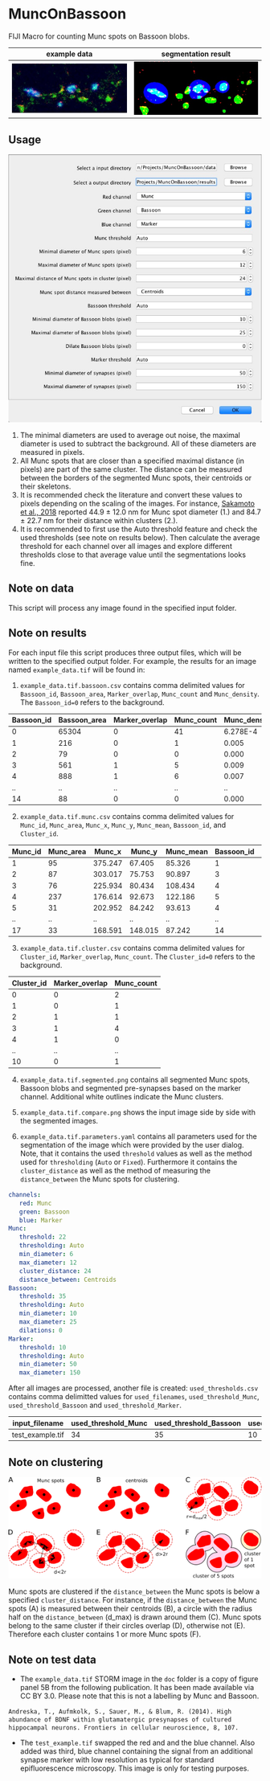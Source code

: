 # MuncOnBassoon
FIJI Macro for counting Munc spots on Bassoon blobs.

|example data|segmentation result|
|--------------------------------|-----------------------------------|
|![example data](doc/input.jpg) | ![example result](doc/output.jpg) |

## Usage

![Interface](doc/Munc_on_Bassoon_Interface.JPG)

1. The minimal diameters are used to average out noise, the maximal diameter is used to subtract the background. All of these diameters are measured in pixels.
2. All Munc spots that are closer than a specified maximal distance (in pixels) are part of the same cluster. The distance can be measured between the borders of the segmented Munc spots, their centroids or their skeletons.
3. It is recommended check the literature and convert these values to pixels depending on the scaling of the images. For instance, [Sakamoto et al., 2018](https://www.nature.com/articles/s41593-017-0042-8) reported 44.9 ± 12.0 nm for Munc spot diameter (1.) and 84.7 ± 22.7 nm for their distance within clusters (2.).
4. It is recommended to first use the Auto threshold feature and check the used thresholds (see note on results below). Then calculate the average threshold for each channel over all images and explore different thresholds close to that average value until the segmentations looks fine.

## Note on data

This script will process any image found in the specified input folder.

## Note on results

For each input file  this script produces three output files, which will be written to the specified output folder. For example, the results for an image named `example_data.tif` will be found in:

1. `example_data.tif.bassoon.csv` contains comma delimited values for `Bassoon_id`, `Bassoon_area`, `Marker_overlap`, `Munc_count` and `Munc_density`. The `Bassoon_id=0` refers to the background.

| Bassoon_id | Bassoon_area | Marker_overlap | Munc_count | Munc_density |
|------------|--------------|----------------|------------|--------------|
| 0          | 65304        | 0              | 41         | 6.278E-4     |
| 1          | 216          | 0              | 1          | 0.005        |
| 2          | 79           | 0              | 0          | 0.000        |
| 3          | 561          | 1              | 5          | 0.009        |
| 4          | 888          | 1              | 6          | 0.007        |
| ..         | ..           | ..             | ..         | ..           |
| 14         | 88           | 0              | 0          | 0.000        |

2. `example_data.tif.munc.csv` contains comma delimited values for `Munc_id`, `Munc_area`, `Munc_x`, `Munc_y`, `Munc_mean`, `Bassoon_id`, and `Cluster_id`.

|Munc_id|Munc_area|Munc_x |Munc_y |Munc_mean|Bassoon_id|Cluster_id|
|-------|---------|-------|-------|---------|----------|----------|
|1      |95       |375.247|67.405 |85.326   |1         |1         |
|2      |87       |303.017|75.753 |90.897   |3         |2         |
|3      |76       |225.934|80.434 |108.434  |4         |3         |
|4      |237      |176.614|92.673 |122.186  |5         |0         |
|5      |31       |202.952|84.242 |93.613   |4         |3         |
|..     |..       |..     |..     |..       |..        |..        |
|17     |33       |168.591|148.015|87.242   |14        |9         |

3. `example_data.tif.cluster.csv` contains comma delimited values for `Cluster_id`, `Marker_overlap`, `Munc_count`. The `Cluster_id=0` refers to the background.

|Cluster_id|Marker_overlap|Munc_count|
|----------|--------------|----------|
|0         |0             |2         |
|1         |0             |1         |
|2         |1             |1         |
|3         |1             |4         |
|4         |1             |0         |
|..        |..            |..        |
|10        |0             |1         |

4. `example_data.tif.segmented.png` contains all segmented Munc spots, Bassoon blobs and segmented pre-synapses based on the marker channel. Additional white outlines indicate the Munc clusters.  

5. `example_data.tif.compare.png` shows the input image side by side with the segmented images.

6. `example_data.tif.parameters.yaml` contains all parameters used for the segmentation of the image which were provided by the user dialog. Note, that it contains the used `threshold` values as well as the method used for `thresholding` (`Auto` or `Fixed`). Furthermore it contains the  `cluster_distance` as well as the method of measuring the `distance_between` the Munc spots for  clustering.

```yaml
channels:
   red: Munc
   green: Bassoon
   blue: Marker
Munc:
   threshold: 22
   thresholding: Auto
   min_diameter: 6
   max_diameter: 12
   cluster_distance: 24
   distance_between: Centroids
Bassoon:
   threshold: 35
   thresholding: Auto
   min_diameter: 10
   max_diameter: 25
   dilations: 0
Marker:
   threshold: 10
   thresholding: Auto
   min_diameter: 50
   max_diameter: 150
```


After all images are processed, another file is created: `used_thresholds.csv` contains comma delimitted values for `used_filenames`, `used_threshold_Munc`, `used_threshold_Bassoon` and `used_threshold_Marker`.

| input_filename   | used_threshold_Munc | used_threshold_Bassoon | used_threshold_Marker |
|------------------|---------------------|------------------------|-----------------------|
| test_example.tif | 34                  | 35                     | 10                    |


## Note on clustering

![clustering based on distance](doc/clustering.png)

Munc spots are clustered if the `distance_between` the Munc spots is below a specified `cluster_distance`. For instance, if the `distance_between` the Munc spots (A) is measured between their centroids (B), a circle with the radius half on the `distance_between` (d_max) is drawn around them (C). Munc spots belong to the same cluster if their circles overlap (D), otherwise not (E). Therefore each cluster contains 1 or more Munc spots (F).

## Note on test data
* The `example_data.tif` STORM image in the `doc` folder is a copy of figure panel 5B from the following publication. It has been made available via CC BY 3.0. Please note that this is not a labelling by Munc and Bassoon.
```
Andreska, T., Aufmkolk, S., Sauer, M., & Blum, R. (2014). High abundance of BDNF within glutamatergic presynapses of cultured hippocampal neurons. Frontiers in cellular neuroscience, 8, 107.
```
* The `test_example.tif` swapped the red and and the blue channel. Also added was third, blue channel containing the signal from an additional synapse marker with low resolution as typical for standard epifluorescence microscopy. This image is only for testing purposes.   
